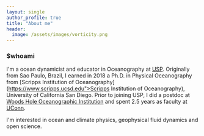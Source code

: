 ```yaml
---
layout: single
author_profile: true
title: "About me"
header:
  image: /assets/images/vorticity.png
---
```


### $whoami
I'm a ocean dynamicist and educator in Oceanography at [USP](https://www5.usp.br). Originally from Sao Paulo, Brazil, I earned in 2018 a Ph.D. in Physical Oceanography from [Scripps Institution of Oceanography](https://www.scripps.ucsd.edu">Scripps Institution of Oceanography), University of California San Diego. Prior to joining USP, I did a postdoc at [Woods Hole Oceanographic Institution](www.whoi.edu) and spent 2.5 years as faculty at [UConn](www.uconn.edu).

I'm interested in ocean and climate physics, geophysical fluid dynamics and open science.
